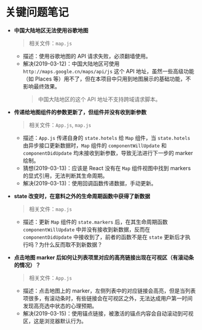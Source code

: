 # 关键问题笔记

- **中国大陆地区无法使用谷歌地图**
    > 相关文件：`map.js`

    - 描述：使用谷歌地图的 API 请求失败，必须翻墙使用。
    - 解决(2019-03-12)：中国大陆地区可使用 `http://maps.google.cn/maps/api/js` 这个 API 地址，虽然一些高级功能（如 Places 等）用不了，但在本项目中只用到地图展示的基础功能，不影响最终效果。
        > 中国大陆地区的这个 API 地址不支持跨域请求脚本。

- **传递给地图组件的参数更新了，但组件并没有收到新参数**
    > 相关文件：`App.js`, `map.js`

    - 描述：`App.js` 传递自身的 `state.hotels` 给 `Map` 组件，当 `state.hotels` 由异步接口更新数据时，`Map` 组件的 `componentWillUpdate` 和 `componentDidUpdate` 均未接收到新参数，导致无法进行下一步的 marker 绘制。
    - 猜想(2019-03-13)：应该是 React 没有在 `Map` 组件视图中找到 markers 的显式引用，无法判断其生命周期。
    - 解决(2019-03-13)：使用回调函数传递数据，手动更新。

- **state 改变时，在意料之外的生命周期函数中获得了新数据**
	> 相关文件：`map.js`

	- 描述：更新 `Map` 组件的 `state.markers` 后，在其生命周期函数 `componentWillUpdate` 中并没有接收到新数据，反而在 `componentDidUpdate` 中接收到了，前者的函数不是在 `state` 更新后才执行吗？为什么反而取不到新数据？

- **点击地图 marker 后如何让列表项里对应的高亮链接出现在可视区（有滚动条的情况）？**
	> 相关文件：`App.js`
    
    - 描述：点击地图上的 marker，左侧列表中的对应链接会高亮，但是当列表项很多，有滚动条时，有些链接会在可视区之外，无法达成用户第一时间发现高亮选中状态的心理预期。
    - 解决(2019-03-15)：使用锚点链接，被激活的锚点内容会自动滚动到可视区，这是浏览器默认行为。
